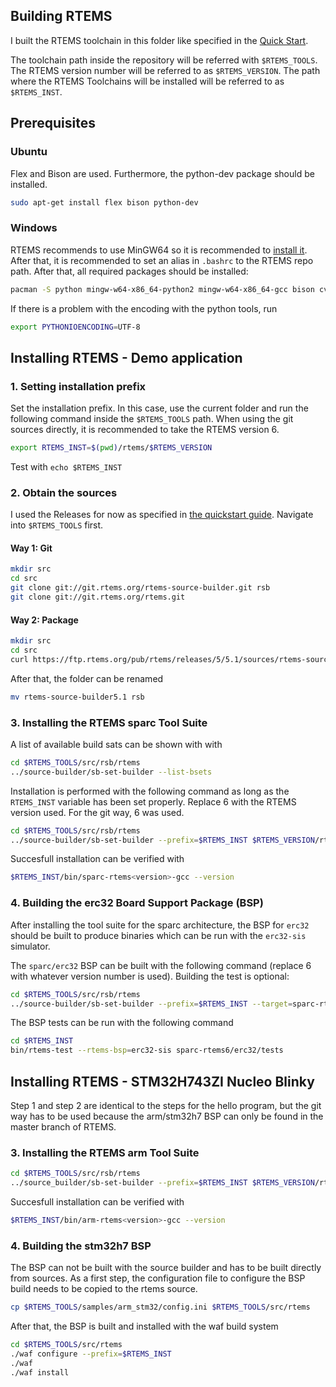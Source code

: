 ## Building RTEMS

I built the RTEMS toolchain in this folder like
specified in the [Quick Start](https://docs.rtems.org/branches/master/user/start/index.html).

The toolchain path inside the repository will be referred with `$RTEMS_TOOLS`.
The RTEMS version number will be referred to as `$RTEMS_VERSION`.
The path where the RTEMS Toolchains will be installed will be referred to as `$RTEMS_INST`.

## Prerequisites

### Ubuntu
Flex and Bison are used. Furthermore, the python-dev package should be installed.

```sh
sudo apt-get install flex bison python-dev
```

### Windows

RTEMS recommends to use MinGW64 so it is recommended to [install it](https://www.msys2.org/).
After that, it is recommended to set an alias in `.bashrc` to the RTEMS repo path.
After that, all required packages should be installed:

```sh
pacman -S python mingw-w64-x86_64-python2 mingw-w64-x86_64-gcc bison cvs diffutils git make patch tar texinfo unzip flex
```

If there is a problem with the encoding with the python tools, run

```sh
export PYTHONIOENCODING=UTF-8
```

## Installing RTEMS - Demo application

### 1. Setting installation prefix

Set the installation prefix. In this case, use the current folder
and run the following command inside the `$RTEMS_TOOLS` path.
When using the git sources directly, it is recommended to take the RTEMS version 6.

```sh
export RTEMS_INST=$(pwd)/rtems/$RTEMS_VERSION
```

Test with `echo $RTEMS_INST`

### 2. Obtain the sources

I used the Releases for now as specified in 
[the quickstart guide](https://docs.rtems.org/branches/master/user/start/sources.html).
Navigate into `$RTEMS_TOOLS` first.

#### Way 1: Git
```sh
mkdir src
cd src
git clone git://git.rtems.org/rtems-source-builder.git rsb
git clone git://git.rtems.org/rtems.git
```

#### Way 2: Package
```sh
mkdir src
cd src
curl https://ftp.rtems.org/pub/rtems/releases/5/5.1/sources/rtems-source-builder-5.1.tar.xz | tar xJf -
```

After that, the folder can be renamed 
```sh
mv rtems-source-builder5.1 rsb
```

### 3. Installing the RTEMS sparc Tool Suite

A list of available build sats can be shown with with
```sh
cd $RTEMS_TOOLS/src/rsb/rtems
../source-builder/sb-set-builder --list-bsets
```

Installation is performed with the following command
as long as the `RTEMS_INST` variable has been set properly.
Replace 6 with the RTEMS version used. For the git way, 6 was used.

```sh
cd $RTEMS_TOOLS/src/rsb/rtems
../source-builder/sb-set-builder --prefix=$RTEMS_INST $RTEMS_VERSION/rtems-sparc
```

Succesfull installation can be verified with
```sh
$RTEMS_INST/bin/sparc-rtems<version>-gcc --version
```

### 4. Building the erc32 Board Support Package (BSP)

After installing the tool suite for the sparc architecture, the BSP for `erc32` should be built to produce binaries which can be run with the `erc32-sis` simulator.

The `sparc/erc32` BSP can be built with the following command (replace 6 with whatever version number is used). Building the test is optional:

```sh
cd $RTEMS_TOOLS/src/rsb/rtems
../source-builder/sb-set-builder --prefix=$RTEMS_INST --target=sparc-rtems6 --with-rtems-bsp=erc32 --with-rtems-tests=yes 6/rtems-kernel
```

The BSP tests can be run with the following command

```sh
cd $RTEMS_INST
bin/rtems-test --rtems-bsp=erc32-sis sparc-rtems6/erc32/tests
```

## Installing RTEMS - STM32H743ZI Nucleo Blinky

Step 1 and step 2 are identical to the steps for the hello program, but the git way has to be used because the arm/stm32h7 BSP can only be found in the master branch of RTEMS.

### 3. Installing the RTEMS arm Tool Suite

```sh
cd $RTEMS_TOOLS/src/rsb/rtems
../source_builder/sb-set-builder --prefix=$RTEMS_INST $RTEMS_VERSION/rtems-arm
```

Succesfull installation can be verified with
```sh
$RTEMS_INST/bin/arm-rtems<version>-gcc --version
```

### 4. Building the stm32h7 BSP

The BSP can not be built with the source builder and has to be built directly from sources. As a first step, the configuration file to configure the BSP build needs to be copied to the rtems source.

```sh
cp $RTEMS_TOOLS/samples/arm_stm32/config.ini $RTEMS_TOOLS/src/rtems
```

After that, the BSP is built and installed with the waf build system
```sh
cd $RTEMS_TOOLS/src/rtems
./waf configure --prefix=$RTEMS_INST 
./waf
./waf install
```

